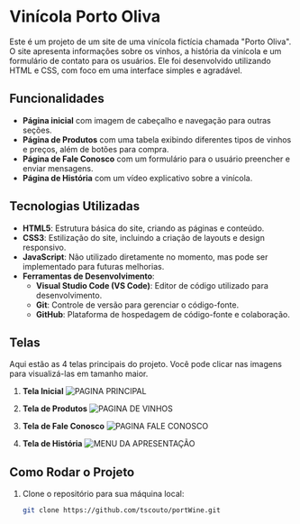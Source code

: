# Vinícola Porto Oliva

Este é um projeto de um site de uma vinícola fictícia chamada "Porto Oliva". O site apresenta informações sobre os vinhos, a história da vinícola e um formulário de contato para os usuários. Ele foi desenvolvido utilizando HTML e CSS, com foco em uma interface simples e agradável.

## Funcionalidades

- **Página inicial** com imagem de cabeçalho e navegação para outras seções.
- **Página de Produtos** com uma tabela exibindo diferentes tipos de vinhos e preços, além de botões para compra.
- **Página de Fale Conosco** com um formulário para o usuário preencher e enviar mensagens.
- **Página de História** com um vídeo explicativo sobre a vinícola.

## Tecnologias Utilizadas

- **HTML5**: Estrutura básica do site, criando as páginas e conteúdo.
- **CSS3**: Estilização do site, incluindo a criação de layouts e design responsivo.
- **JavaScript**: Não utilizado diretamente no momento, mas pode ser implementado para futuras melhorias.
- **Ferramentas de Desenvolvimento**:
  - **Visual Studio Code (VS Code)**: Editor de código utilizado para desenvolvimento.
  - **Git**: Controle de versão para gerenciar o código-fonte.
  - **GitHub**: Plataforma de hospedagem de código-fonte e colaboração.

## Telas

Aqui estão as 4 telas principais do projeto. Você pode clicar nas imagens para visualizá-las em tamanho maior.

1. **Tela Inicial**
   ![PAGINA PRINCIPAL](https://github.com/user-attachments/assets/db2ecc69-79c3-4923-b01e-cf5b8d8eddcf)

2. **Tela de Produtos**
   ![PAGINA DE VINHOS](https://github.com/user-attachments/assets/74bb300a-e02b-4f37-baff-96db9dc6af3c)

3. **Tela de Fale Conosco**
 ![PAGINA FALE CONOSCO](https://github.com/user-attachments/assets/5bc9814c-3d81-4a01-83a1-4a604e0bca3b)

4. **Tela de História**
![MENU DA APRESENTAÇÃO ](https://github.com/user-attachments/assets/46c57368-96b1-4bcd-8be8-6945464d0fb9)

## Como Rodar o Projeto

1. Clone o repositório para sua máquina local:
   ```bash
   git clone https://github.com/tscouto/portWine.git
